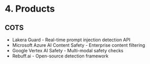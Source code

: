 # 4. Products

## COTS

- Lakera Guard - Real-time prompt injection detection API
- Microsoft Azure AI Content Safety - Enterprise content filtering
- Google Vertex AI Safety - Multi-modal safety checks
- Rebuff.ai - Open-source detection framework